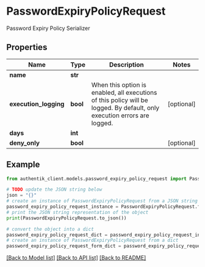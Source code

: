 # PasswordExpiryPolicyRequest

Password Expiry Policy Serializer

## Properties

Name | Type | Description | Notes
------------ | ------------- | ------------- | -------------
**name** | **str** |  | 
**execution_logging** | **bool** | When this option is enabled, all executions of this policy will be logged. By default, only execution errors are logged. | [optional] 
**days** | **int** |  | 
**deny_only** | **bool** |  | [optional] 

## Example

```python
from authentik_client.models.password_expiry_policy_request import PasswordExpiryPolicyRequest

# TODO update the JSON string below
json = "{}"
# create an instance of PasswordExpiryPolicyRequest from a JSON string
password_expiry_policy_request_instance = PasswordExpiryPolicyRequest.from_json(json)
# print the JSON string representation of the object
print(PasswordExpiryPolicyRequest.to_json())

# convert the object into a dict
password_expiry_policy_request_dict = password_expiry_policy_request_instance.to_dict()
# create an instance of PasswordExpiryPolicyRequest from a dict
password_expiry_policy_request_form_dict = password_expiry_policy_request.from_dict(password_expiry_policy_request_dict)
```
[[Back to Model list]](../README.md#documentation-for-models) [[Back to API list]](../README.md#documentation-for-api-endpoints) [[Back to README]](../README.md)



